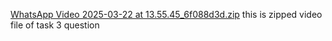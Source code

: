 [WhatsApp Video 2025-03-22 at 13.55.45_6f088d3d.zip](https://github.com/user-attachments/files/19405542/WhatsApp.Video.2025-03-22.at.13.55.45_6f088d3d.zip)
this is zipped video file of task 3 question
